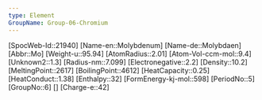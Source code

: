 ```yaml
---
type: Element
GroupName: Group-06-Chromium
---
```

[SpocWeb-Id::21940]
[Name-en::Molybdenum]
[Name-de::Molybdaen]
[Abbr::Mo]
[Weight-u::95.94]
[AtomRadius::2.01]
[Atom-Vol-ccm-mol::9.4]
[Unknown2::1.3]
[Radius-nm::7.099]
[Electronegative::2.2]
[Density::10.2]
[MeltingPoint::2617]
[BoilingPoint::4612]
[HeatCapacity::0.25]
[HeatConduct::1.38]
[Enthalpy::32]
[FormEnergy-kj-mol::598]
[PeriodNo::5]
[GroupNo::6]
[]
[Charge-e::42]

